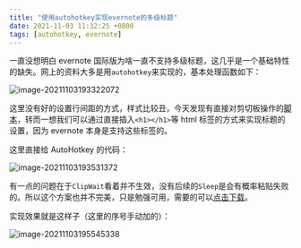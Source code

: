 ```yaml
---
title: "使用autohotkey实现evernote的多级标题"
date: 2021-11-03 11:32:25 +0800
tags: [autohotkey, evernote]
---
```


一直没想明白 evernote 国际版为啥一直不支持多级标题，这几乎是一个基础特性的缺失。网上的资料大多是用`autohotkey`来实现的，基本处理函数如下：

![image-20211103193322072](https://pic-1251468582.picsh.myqcloud.com/pic/2021/11/03/baca97.png)

这里没有好的设置行间距的方式，样式比较丑，今天发现有直接对剪切板操作的[脚本](https://www.autohotkey.com/boards/viewtopic.php?t=80706)，转而一想我们可以通过直接插入`<h1></h1>`等 html 标签的方式来实现标题的设置，因为 evernote 本身是支持这些标签的。

这里直接给 AutoHotkey 的代码：

![image-20211103193531372](https://pic-1251468582.picsh.myqcloud.com/pic/2021/11/03/2ac5a0.png)

有一点的问题在于`ClipWait`看着并不生效，没有后续的`Sleep`是会有概率粘贴失败的。所以这个方案也并不完美，只是勉强可用，需要的可以[点击下载](https://pic-1251468582.picsh.myqcloud.com/pic/2021/11/03/20dd72.ahk)。

实现效果就是这样子（这里的序号手动加的）：

![image-20211103195545338](https://pic-1251468582.picsh.myqcloud.com/pic/2021/11/03/f48336.png)
